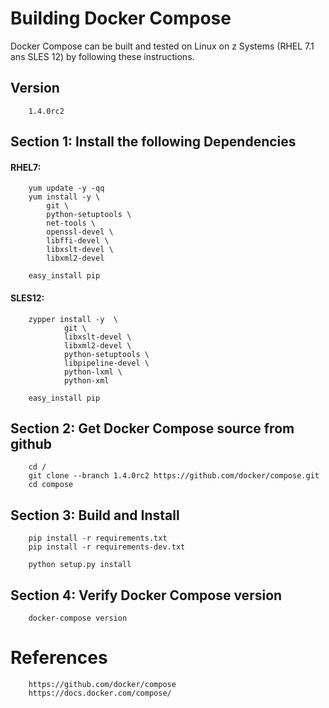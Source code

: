 # Building Docker Compose
Docker Compose can be built and tested on Linux on z Systems (RHEL 7.1 ans SLES 12) by following these instructions.

## Version
        1.4.0rc2

## Section 1: Install the following Dependencies
#### RHEL7:

        yum update -y -qq
        yum install -y \ 
            git \ 
            python-setuptools \ 
            net-tools \ 
            openssl-devel \ 
            libffi-devel \ 
            libxslt-devel \ 
            libxml2-devel  
        
        easy_install pip

#### SLES12:

        zypper install -y  \
                git \
                libxslt-devel \
                libxml2-devel \
                python-setuptools \ 
                libpipeline-devel \ 
                python-lxml \
                python-xml
                
        easy_install pip

## Section 2: Get Docker Compose source from github
        cd /
        git clone --branch 1.4.0rc2 https://github.com/docker/compose.git
        cd compose

## Section 3: Build and Install
        pip install -r requirements.txt
        pip install -r requirements-dev.txt
        
        python setup.py install

## Section 4: Verify Docker Compose version
        docker-compose version
        
# References
        https://github.com/docker/compose
        https://docs.docker.com/compose/
        